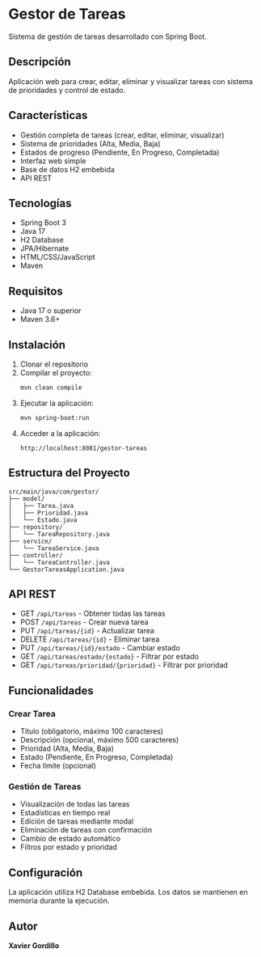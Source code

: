 # Gestor de Tareas

Sistema de gestión de tareas desarrollado con Spring Boot.

## Descripción

Aplicación web para crear, editar, eliminar y visualizar tareas con sistema de prioridades y control de estado.

## Características

- Gestión completa de tareas (crear, editar, eliminar, visualizar)
- Sistema de prioridades (Alta, Media, Baja)
- Estados de progreso (Pendiente, En Progreso, Completada)
- Interfaz web simple
- Base de datos H2 embebida
- API REST

## Tecnologías

- Spring Boot 3
- Java 17
- H2 Database
- JPA/Hibernate
- HTML/CSS/JavaScript
- Maven

## Requisitos

- Java 17 o superior
- Maven 3.6+

## Instalación

1. Clonar el repositorio
2. Compilar el proyecto:
   ```bash
   mvn clean compile
   ```
3. Ejecutar la aplicación:
   ```bash
   mvn spring-boot:run
   ```
4. Acceder a la aplicación:
   ```
   http://localhost:8081/gestor-tareas
   ```

## Estructura del Proyecto

```
src/main/java/com/gestor/
├── model/
│   ├── Tarea.java
│   ├── Prioridad.java
│   └── Estado.java
├── repository/
│   └── TareaRepository.java
├── service/
│   └── TareaService.java
├── controller/
│   └── TareaController.java
└── GestorTareasApplication.java
```

## API REST

- GET `/api/tareas` - Obtener todas las tareas
- POST `/api/tareas` - Crear nueva tarea
- PUT `/api/tareas/{id}` - Actualizar tarea
- DELETE `/api/tareas/{id}` - Eliminar tarea
- PUT `/api/tareas/{id}/estado` - Cambiar estado
- GET `/api/tareas/estado/{estado}` - Filtrar por estado
- GET `/api/tareas/prioridad/{prioridad}` - Filtrar por prioridad

## Funcionalidades

### Crear Tarea
- Título (obligatorio, máximo 100 caracteres)
- Descripción (opcional, máximo 500 caracteres)
- Prioridad (Alta, Media, Baja)
- Estado (Pendiente, En Progreso, Completada)
- Fecha límite (opcional)

### Gestión de Tareas
- Visualización de todas las tareas
- Estadísticas en tiempo real
- Edición de tareas mediante modal
- Eliminación de tareas con confirmación
- Cambio de estado automático
- Filtros por estado y prioridad

## Configuración

La aplicación utiliza H2 Database embebida. Los datos se mantienen en memoria durante la ejecución.

## Autor

**Xavier Gordillo**
